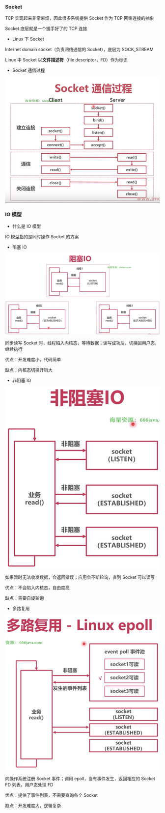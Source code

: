 ### Socket

TCP 实现起来非常麻烦，因此很多系统提供 Socket 作为 TCP 网络连接的抽象

Socket 底层就是一个握手好了的 TCP 连接

* Linux 下 Socket

Internet domain socket（负责网络通信的 Socket），底层为 SOCK_STREAM

Linux 中 Socket 以**文件描述符**（file descriptor，FD）作为标识


* Socket 通信过程

![Socket 通信过程](images/001_Socket通信过程.png)


### IO 模型

* 什么是 IO 模型

IO 模型指的是同时操作 Socket 的方案


* 阻塞 IO

![阻塞IO](images/002_阻塞IO.png)

同步读写 Socket 时，线程陷入内核态，等待数据；读写成功后，切换回用户态，继续执行

优点：开发难度小，代码简单

缺点：内核态切换开销大


* 非阻塞 IO

![非阻塞IO](images/003_非阻塞IO.png)

如果暂时无法收发数据，会返回错误；应用会不断轮询，直到 Socket 可以读写

优点：不会陷入内核态，自由度高

缺点：需要自旋轮询


* 多路复用

![多路复用](images/004_多路复用.png)

向操作系统注册 Socket 事件；调用 epoll，当有事件发生，返回相应的 Socket FD 列表，用户态处理 FD

优点：提供了事件列表，不需要查询各个 Socket

缺点：开发难度大，逻辑复杂
